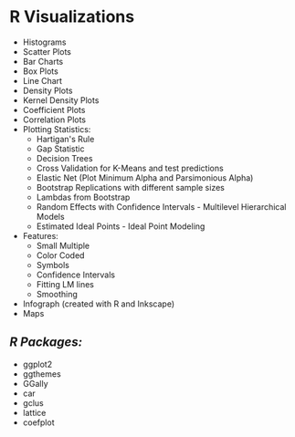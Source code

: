 # **R Visualizations**

   * Histograms
   * Scatter Plots
   * Bar Charts
   * Box Plots
   * Line Chart
   * Density Plots
   * Kernel Density Plots
   * Coefficient Plots
   * Correlation Plots
   * Plotting Statistics: 
      * Hartigan's Rule
      * Gap Statistic
      * Decision Trees
      * Cross Validation for K-Means and test predictions
      * Elastic Net (Plot Minimum Alpha and Parsimonious Alpha)
      * Bootstrap Replications with different sample sizes
      * Lambdas from Bootstrap
      * Random Effects with Confidence Intervals - Multilevel Hierarchical Models
      * Estimated Ideal Points - Ideal Point Modeling 
   * Features:
      * Small Multiple
      * Color Coded
      * Symbols
      * Confidence Intervals
      * Fitting LM lines
      * Smoothing 
   * Infograph (created with R and Inkscape)
   * Maps

## *R Packages:*

   * ggplot2
   * ggthemes
   * GGally
   * car
   * gclus
   * lattice
   * coefplot
